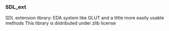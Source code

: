### SDL_ext
SDL extension library:
EDA system like GLUT and a little more easily usable methods
This library is distributed under zlib license
